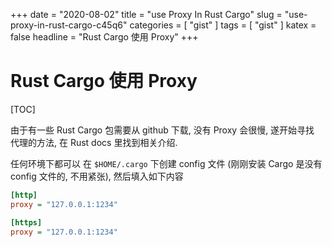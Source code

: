 +++
date = "2020-08-02"
title = "use Proxy In Rust Cargo"
slug = "use-proxy-in-rust-cargo-c45q6"
categories = [ "gist" ]
tags = [ "gist" ]
katex = false
headline = "Rust Cargo 使用 Proxy"
+++

# Rust Cargo 使用 Proxy 

[TOC]

由于有一些 Rust Cargo 包需要从 github 下载, 没有 Proxy 会很慢, 遂开始寻找 代理的方法, 在 Rust docs 里找到相关介绍. 

任何环境下都可以 在 `$HOME/.cargo` 下创建 config 文件 (刚刚安装 Cargo 是没有 config 文件的, 不用紧张), 然后填入如下内容

```ini 
[http]
proxy = "127.0.0.1:1234"

[https]
proxy = "127.0.0.1:1234"
```